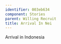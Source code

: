 ```yaml
---
identifier: 003eb634
component: Stories
parent: Willing Recruit 
title: Arrival In Nei
---
```

Arrival in Indonesia
